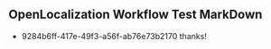 ## OpenLocalization Workflow Test MarkDown
* 9284b6ff-417e-49f3-a56f-ab76e73b2170 thanks!

<!--HONumber=Oct16_HO3-->


